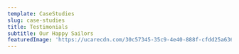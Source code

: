 ```yaml
---
template: CaseStudies
slug: case-studies
title: Testimonials
subtitle: Our Happy Sailors
featuredImage: 'https://ucarecdn.com/30c57345-35c9-4e40-888f-cfdd25a63656/'
---
```



